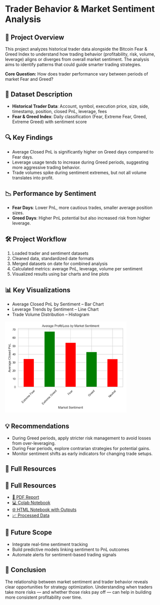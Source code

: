 <!DOCTYPE html>
<html lang="en">
<head>
<meta charset="UTF-8">
<title>Web3 Trading Team - Trader Behavior & Market Sentiment Analysis</title>
</head>
<body>

<h1>Trader Behavior & Market Sentiment Analysis</h1>

<h2>📌 Project Overview</h2>
<p>This project analyzes historical trader data alongside the Bitcoin Fear & Greed Index to understand how trading behavior (profitability, risk, volume, leverage) aligns or diverges from overall market sentiment. The analysis aims to identify patterns that could guide smarter trading strategies.</p>
<p><b>Core Question:</b> How does trader performance vary between periods of market Fear and Greed?</p>

<h2>📂 Dataset Description</h2>
<ul>
<li><b>Historical Trader Data</b>: Account, symbol, execution price, size, side, timestamp, position, closed PnL, leverage, fees</li>
<li><b>Fear & Greed Index</b>: Daily classification (Fear, Extreme Fear, Greed, Extreme Greed) with sentiment score</li>
</ul>

<h2>🔍 Key Findings</h2>
<ul>
<li>Average Closed PnL is significantly higher on Greed days compared to Fear days.</li>
<li>Leverage usage tends to increase during Greed periods, suggesting more aggressive trading behavior.</li>
<li>Trade volumes spike during sentiment extremes, but not all volume translates into profit.</li>
</ul>

<h2>📉 Performance by Sentiment</h2>
<ul>
<li><b>Fear Days</b>: Lower PnL, more cautious trades, smaller average position sizes.</li>
<li><b>Greed Days</b>: Higher PnL potential but also increased risk from higher leverage.</li>
</ul>

<h2>🛠 Project Workflow</h2>
<ol>
<li>Loaded trader and sentiment datasets</li>
<li>Cleaned data, standardized date formats</li>
<li>Merged datasets on date for combined analysis</li>
<li>Calculated metrics: average PnL, leverage, volume per sentiment</li>
<li>Visualized results using bar charts and line plots</li>
</ol>

<h2>📊 Key Visualizations</h2>
<ul>
<li>Average Closed PnL by Sentiment – Bar Chart</li>
<li>Leverage Trends by Sentiment – Line Chart</li>
<li>Trade Volume Distribution – Histogram</li>
</ul>
<p><img src="https://github.com/sparshi15/ds_sparshi_jain/blob/main/avg_pnl_by_sentiment.png" width="400">
<!-- Add more image links from your outputs folder here -->
</p>

<h2>💡 Recommendations</h2>
<ul>
<li>During Greed periods, apply stricter risk management to avoid losses from over-leveraging.</li>
<li>During Fear periods, explore contrarian strategies for potential gains.</li>
<li>Monitor sentiment shifts as early indicators for changing trade setups.</li>
</ul>

<h2>📑 Full Resources</h2>
<h2>📑 Full Resources</h2>
<ul>
  <li><a href="https://github.com/sparshi15/ds_sparshi_jain/blob/main/ds_report.pdf">📄 PDF Report</a></li>
  <li><a href="https://github.com/sparshi15/ds_sparshi_jain/blob/main/notebook_1.ipynb">💻 Colab Notebook</a></li>
  <li><a href="https://github.com/sparshi15/ds_sparshi_jain/blob/main/report.html">🌐 HTML Notebook with Outputs</a></li>
  <li><a href="https://github.com/sparshi15/ds_sparshi_jain/blob/main/csv_files/merged_data.csv">📈 Processed Data</a></li>
</ul>
<h2>🔮 Future Scope</h2>
<ul>
<li>Integrate real-time sentiment tracking</li>
<li>Build predictive models linking sentiment to PnL outcomes</li>
<li>Automate alerts for sentiment-based trading signals</li>
</ul>

<h2>🚀 Conclusion</h2>
<p>The relationship between market sentiment and trader behavior reveals clear opportunities for strategy optimization. Understanding when traders take more risks — and whether those risks pay off — can help in building more consistent profitability over time.</p>

</body>
</html>
